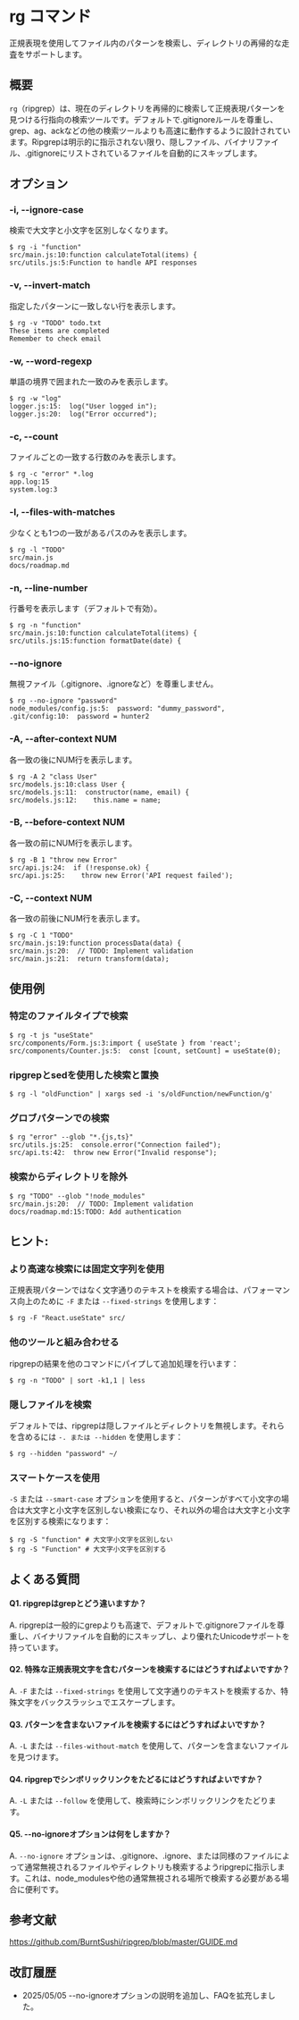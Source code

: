 # rg コマンド

正規表現を使用してファイル内のパターンを検索し、ディレクトリの再帰的な走査をサポートします。

## 概要

`rg`（ripgrep）は、現在のディレクトリを再帰的に検索して正規表現パターンを見つける行指向の検索ツールです。デフォルトで.gitignoreルールを尊重し、grep、ag、ackなどの他の検索ツールよりも高速に動作するように設計されています。Ripgrepは明示的に指示されない限り、隠しファイル、バイナリファイル、.gitignoreにリストされているファイルを自動的にスキップします。

## オプション

### **-i, --ignore-case**

検索で大文字と小文字を区別しなくなります。

```
$ rg -i "function"
src/main.js:10:function calculateTotal(items) {
src/utils.js:5:Function to handle API responses
```

### **-v, --invert-match**

指定したパターンに一致しない行を表示します。

```
$ rg -v "TODO" todo.txt
These items are completed
Remember to check email
```

### **-w, --word-regexp**

単語の境界で囲まれた一致のみを表示します。

```
$ rg -w "log"
logger.js:15:  log("User logged in");
logger.js:20:  log("Error occurred");
```

### **-c, --count**

ファイルごとの一致する行数のみを表示します。

```
$ rg -c "error" *.log
app.log:15
system.log:3
```

### **-l, --files-with-matches**

少なくとも1つの一致があるパスのみを表示します。

```
$ rg -l "TODO"
src/main.js
docs/roadmap.md
```

### **-n, --line-number**

行番号を表示します（デフォルトで有効）。

```
$ rg -n "function"
src/main.js:10:function calculateTotal(items) {
src/utils.js:15:function formatDate(date) {
```

### **--no-ignore**

無視ファイル（.gitignore、.ignoreなど）を尊重しません。

```
$ rg --no-ignore "password"
node_modules/config.js:5:  password: "dummy_password",
.git/config:10:  password = hunter2
```

### **-A, --after-context NUM**

各一致の後にNUM行を表示します。

```
$ rg -A 2 "class User"
src/models.js:10:class User {
src/models.js:11:  constructor(name, email) {
src/models.js:12:    this.name = name;
```

### **-B, --before-context NUM**

各一致の前にNUM行を表示します。

```
$ rg -B 1 "throw new Error"
src/api.js:24:  if (!response.ok) {
src/api.js:25:    throw new Error('API request failed');
```

### **-C, --context NUM**

各一致の前後にNUM行を表示します。

```
$ rg -C 1 "TODO"
src/main.js:19:function processData(data) {
src/main.js:20:  // TODO: Implement validation
src/main.js:21:  return transform(data);
```

## 使用例

### 特定のファイルタイプで検索

```
$ rg -t js "useState"
src/components/Form.js:3:import { useState } from 'react';
src/components/Counter.js:5:  const [count, setCount] = useState(0);
```

### ripgrepとsedを使用した検索と置換

```
$ rg -l "oldFunction" | xargs sed -i 's/oldFunction/newFunction/g'
```

### グロブパターンでの検索

```
$ rg "error" --glob "*.{js,ts}"
src/utils.js:25:  console.error("Connection failed");
src/api.ts:42:  throw new Error("Invalid response");
```

### 検索からディレクトリを除外

```
$ rg "TODO" --glob "!node_modules"
src/main.js:20:  // TODO: Implement validation
docs/roadmap.md:15:TODO: Add authentication
```

## ヒント:

### より高速な検索には固定文字列を使用

正規表現パターンではなく文字通りのテキストを検索する場合は、パフォーマンス向上のために `-F` または `--fixed-strings` を使用します：

```
$ rg -F "React.useState" src/
```

### 他のツールと組み合わせる

ripgrepの結果を他のコマンドにパイプして追加処理を行います：

```
$ rg -n "TODO" | sort -k1,1 | less
```

### 隠しファイルを検索

デフォルトでは、ripgrepは隠しファイルとディレクトリを無視します。それらを含めるには `-. または --hidden` を使用します：

```
$ rg --hidden "password" ~/
```

### スマートケースを使用

`-S` または `--smart-case` オプションを使用すると、パターンがすべて小文字の場合は大文字と小文字を区別しない検索になり、それ以外の場合は大文字と小文字を区別する検索になります：

```
$ rg -S "function" # 大文字小文字を区別しない
$ rg -S "Function" # 大文字小文字を区別する
```

## よくある質問

#### Q1. ripgrepはgrepとどう違いますか？
A. ripgrepは一般的にgrepよりも高速で、デフォルトで.gitignoreファイルを尊重し、バイナリファイルを自動的にスキップし、より優れたUnicodeサポートを持っています。

#### Q2. 特殊な正規表現文字を含むパターンを検索するにはどうすればよいですか？
A. `-F` または `--fixed-strings` を使用して文字通りのテキストを検索するか、特殊文字をバックスラッシュでエスケープします。

#### Q3. パターンを含まないファイルを検索するにはどうすればよいですか？
A. `-L` または `--files-without-match` を使用して、パターンを含まないファイルを見つけます。

#### Q4. ripgrepでシンボリックリンクをたどるにはどうすればよいですか？
A. `-L` または `--follow` を使用して、検索時にシンボリックリンクをたどります。

#### Q5. --no-ignoreオプションは何をしますか？
A. `--no-ignore` オプションは、.gitignore、.ignore、または同様のファイルによって通常無視されるファイルやディレクトリも検索するようripgrepに指示します。これは、node_modulesや他の通常無視される場所で検索する必要がある場合に便利です。

## 参考文献

https://github.com/BurntSushi/ripgrep/blob/master/GUIDE.md

## 改訂履歴

- 2025/05/05 --no-ignoreオプションの説明を追加し、FAQを拡充しました。
